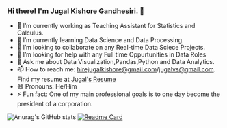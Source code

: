 ### Hi there! I'm Jugal Kishore Gandhesiri. 👋



- 🔭 I’m currently working as Teaching Assistant for Statistics and Calculus.
- 🌱 I’m currently learning Data Science and Data Processing.
- 👯 I’m looking to collaborate on any Real-time Data Sciece Projects.
- 🤔 I’m looking for help with any Full time Oppurtunities in Data Roles
- 💬 Ask me about Data Visualization,Pandas,Python and Data Analytics.
- 📫 How to reach me: hirejugalkishore@gmail.com/jugalvs@gmail.com. Find my resume at [Jugal's Resume](https://github.com/gandesirijugalkishore/gandesirijugalkishore/blob/main/JUGAL_RESUME_DE%20(1).pdf)
- 😄 Pronouns: He/Him
- ⚡ Fun fact: One of my main professional goals is to one day become the president of a corporation.


![Anurag's GitHub stats](https://github-readme-stats.vercel.app/api?username=gandesirijugalkishore&show_icons=true&theme=radical)
[![Readme Card](https://github-readme-stats.vercel.app/api/pin/?username=gandesirijugalkishore&repo=FACE_MASK_DETECTION)](https://github.com/gandesirijugalkishore/FACE_MASK_DETECTION)

